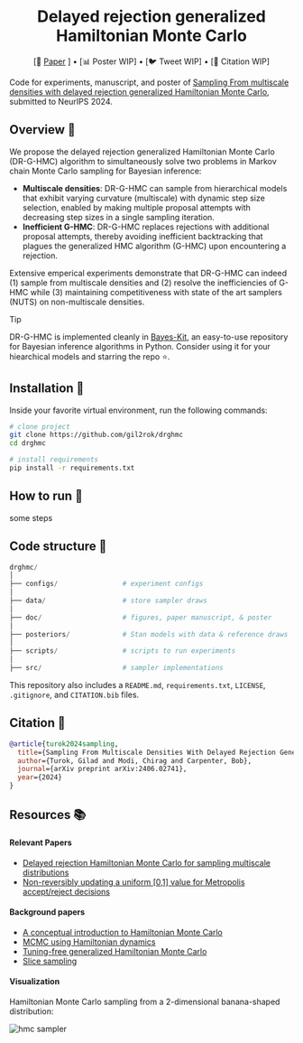 <div align="center">

# Delayed rejection generalized Hamiltonian Monte Carlo

<!-- ![License](https://img.shields.io/badge/license-MIT-red.svg) 
![Python](https://img.shields.io/badge/python-3.9%2B-blue.svg)
![Numpy](https://img.shields.io/badge/numpy-1.21.2-blue.svg) -->

</div>
<p align="center">
   [📃 <a href="https://arxiv.org/abs/2406.02741" target="_blank">Paper</a> ] • [📊 Poster WIP] • [🐦 Tweet WIP] • [📄 Citation WIP]<br>
</p>

Code for experiments, manuscript, and poster of [Sampling From multiscale densities with delayed rejection generalized Hamiltonian Monte Carlo](https://arxiv.org/abs/2406.02741), submitted to NeurIPS 2024.

## Overview :telescope:

We propose the delayed rejection generalized Hamiltonian Monte Carlo (DR-G-HMC) algorithm to simultaneously solve two problems in Markov chain Monte Carlo sampling for Bayesian inference:

- **Multiscale densities**: DR-G-HMC can sample from hierarchical models that exhibit varying curvature (multiscale) with dynamic step size selection, enabled by making multiple proposal attempts with decreasing step sizes in a single sampling iteration.
- **Inefficient G-HMC**: DR-G-HMC replaces rejections with additional proposal attempts, thereby avoiding inefficient backtracking that plagues the generalized HMC algorithm (G-HMC) upon encountering a rejection.

Extensive emperical experiments demonstrate that DR-G-HMC can indeed (1) sample from multiscale densities and (2) resolve the inefficiencies of G-HMC while (3) maintaining competitiveness with state of the art samplers (NUTS) on non-multiscale densities.

> [!TIP] 
> DR-G-HMC is implemented cleanly in [Bayes-Kit](https://github.com/flatironinstitute/bayes-kit), an easy-to-use repository for Bayesian inference algorithms in Python. Consider using it for your hiearchical models and starring the repo :star:.

<!-- 
## Details :mag:

**Background:** Markov chain Monte Carlo (MCMC) methods are a class of algorithms to generate samples from intractable probability densities. Gradient-based MCMC methods, such as Hamiltonian Monte Carlo (HMC), are widely successful because of their efficency in high dimensions.

**Problem:** HMC struggles when the target density is *multiscale* i.e. contains curvature that varies throughout the density. In this setting, a large leapfrog step size is needed to *efficiently* explore low curvature regions, while a small leapfrog step size is needed to *accurately* explore high curvature regions.

Multiscale geometry is a pathology that frequently occurs in hiearchical models all over statistics: small changes to top level parameters may induce drastic changes to lower level parameters. (Also note that preconditioning with a mass matrix only helps with *constant* curvature).

**Solution:** We propose a new MCMC sampler, Delayed Rejection Generalized Hamiltonian Monte Carlo (DR-G-HMC), that can efficiently sample from multiscale densities.

With *delayed rejection*, we can make multiple proposal attempts in the same sampling iteration. If a proposal is rejected, we generate a new proposal with a smaller leapfrog step size, and thus larger acceptance probability. If we start with a large initial step size, we can efficiently explore low curvature regions. If the proposal is rejected, we can (repeatedly) generate a new proposal with a smaller step size, and thus larger acceptance probability, in high curvature regions. This allows for *dynamic* step size selection that can sample from multiscale densities.

With *generalized HMC*, we make this approach more efficient. Instead of using a small step size to traverse an entire HMC trajectory (comprised of many leapfrog steps), generalized HMC uses a small step size for a *single* leapfrog step. This allows for step size adaptation only where needed along a trajectory.

**Bonus:**  -->

## Installation :wrench:

Inside your favorite virtual environment, run the following commands:

```bash
# clone project
git clone https://github.com/gil2rok/drghmc
cd drghmc

# install requirements
pip install -r requirements.txt
```

## How to run :rocket:

some steps

## Code structure :file_folder:

```python
drghmc/
│
├── configs/                # experiment configs
│
├── data/                   # store sampler draws
│
├── doc/                    # figures, paper manuscript, & poster
│
├── posteriors/             # Stan models with data & reference draws
│
├── scripts/                # scripts to run experiments
│
├── src/                    # sampler implementations
```

This repository also includes a `README.md`, `requirements.txt`, `LICENSE`, `.gitignore`, and `CITATION.bib` files.

## Citation :page_facing_up:

```bibtex
@article{turok2024sampling,
  title={Sampling From Multiscale Densities With Delayed Rejection Generalized Hamiltonian Monte Carlo},
  author={Turok, Gilad and Modi, Chirag and Carpenter, Bob},
  journal={arXiv preprint arXiv:2406.02741},
  year={2024}
}
```

## Resources :books:

#### Relevant Papers
- [Delayed rejection Hamiltonian Monte Carlo for sampling multiscale distributions](https://arxiv.org/abs/2110.00610)
- [Non-reversibly updating a uniform [0,1] value for Metropolis accept/reject decisions](https://arxiv.org/abs/2001.11950)

#### Background papers
- [A conceptual introduction to Hamiltonian Monte Carlo](https://arxiv.org/pdf/1701.02434.pdf)
- [MCMC using Hamiltonian dynamics](https://arxiv.org/pdf/1206.1901.pdf)
- [Tuning-free generalized Hamiltonian Monte Carlo](https://proceedings.mlr.press/v151/hoffman22a/hoffman22a.pdf)
- [Slice sampling](https://arxiv.org/abs/physics/0009028)

#### Visualization

Hamiltonian Monte Carlo sampling from a 2-dimensional banana-shaped distribution:

![hmc sampler](https://raw.githubusercontent.com/chi-feng/mcmc-demo/master/docs/hmc.gif)
